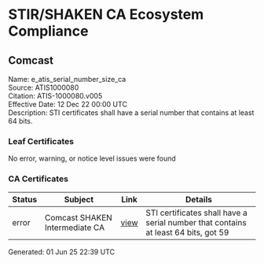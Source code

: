 # STIR/SHAKEN CA Ecosystem Compliance

## Comcast

Name: e_atis_serial_number_size_ca\
Source: ATIS1000080\
Citation: ATIS-1000080.v005\
Effective Date: 12 Dec 22 00:00 UTC\
Description: STI certificates shall have a serial number that contains at least 64 bits.

### Leaf Certificates

No error, warning, or notice level issues were found

### CA Certificates

| Status | Subject | Link | Details |
|--------|---------|------|---------|
| error | Comcast SHAKEN Intermediate CA | [view](../../CERTS/25af737667ed8b05cb8b8e7f44b2d7b5861551bea95ec48a73306ec75a92a662/README.md) | STI certificates shall have a serial number that contains at least 64 bits, got 59 |


Generated: 01 Jun 25 22:39 UTC